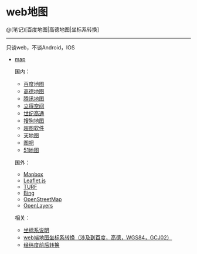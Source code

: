 # web地图

@(笔记)[百度地图|高德地图|坐标系转换]

-------------------

只谈web，不谈Android，IOS

- [map](https://github.com/lhywell/map/blob/master/map/README.md)

	国内：

	- [百度地图](https://github.com/lhywell/map/blob/master/map/1.1README.md)
	- [高德地图](https://github.com/lhywell/map/blob/master/map/1.2README.md)
	- [腾讯地图](https://github.com/lhywell/map/blob/master/map/1.3README.md)
	- [立得空间](https://github.com/lhywell/map/blob/master/map/1.4README.md)
	- [世纪高通](https://github.com/lhywell/map/blob/master/map/1.5README.md)
	- [搜狗地图](https://github.com/lhywell/map/blob/master/map/1.6README.md)
	- [超图软件](https://github.com/lhywell/map/blob/master/map/1.7README.md)
	- [天地图](https://github.com/lhywell/map/blob/master/map/1.8README.md)
	- [图吧](https://github.com/lhywell/map/blob/master/map/1.9README.md)
	- [51地图](https://github.com/lhywell/map/blob/master/map/1.901README.md)
	
	国外：

	- [Mapbox](https://github.com/lhywell/map/blob/master/map/2.1README.md)
	- [Leaflet.js](https://github.com/lhywell/map/blob/master/map/2.2README.md)
	- [TURF](https://github.com/lhywell/map/blob/master/map/2.3README.md)
	- [Bing](https://github.com/lhywell/map/blob/master/map/2.4README.md)
	- [OpenStreetMap](https://github.com/lhywell/map/blob/master/map/2.5README.md)
	- [OpenLayers](https://github.com/lhywell/map/blob/master/map/2.6README.md)

	相关：

	- [坐标系说明](https://github.com/lhywell/map/blob/master/map/3.0README.md)
	- [web端地图坐标系转换（涉及到百度，高德，WGS84，GCJ02）](https://github.com/lhywell/map/blob/master/map/3.1README.md)
	- [经纬度前后转换](https://github.com/lhywell/map/blob/master/map/3.2README.md)




